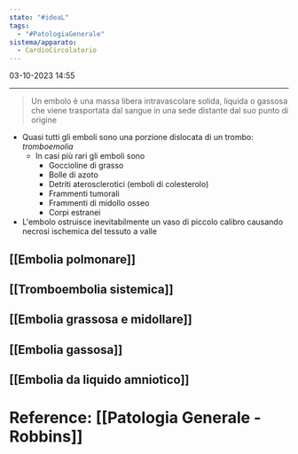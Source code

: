 ```yaml
---
stato: "#ideaL"
tags:
  - "#PatologiaGenerale"
sistema/apparato:
  - CardioCircolatorio
---
```

03-10-2023 14:55

--- 

> Un embolo è una massa libera intravascolare solida, liquida o gassosa che viene trasportata dal sangue in una sede distante dal suo punto di origine

- Quasi tutti gli emboli sono una porzione dislocata di un trombo: *tromboemolia*
	- In casi più rari gli emboli sono
		- Goccioline di grasso
		- Bolle di azoto
		- Detriti aterosclerotici (emboli di colesterolo)
		- Frammenti tumorali
		- Frammenti di midollo osseo
		- Corpi estranei
- L'embolo ostruisce inevitabilmente un vaso di piccolo calibro causando necrosi ischemica del tessuto a valle

## [[Embolia polmonare]]
## [[Tromboembolia sistemica]]

## [[Embolia grassosa e midollare]]

## [[Embolia gassosa]]
## [[Embolia da liquido amniotico]]


# Reference: [[Patologia Generale - Robbins]]